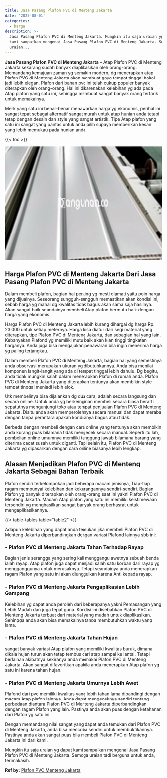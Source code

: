 ```yaml
---
title: Jasa Pasang Plafon PVC di Menteng Jakarta
date: '2025-08-01'
categories:
  - harga
description: >-
  Jasa Pasang Plafon PVC di Menteng Jakarta. Mungkin itu saja uraian yg dapat
  kami sampaikan mengenai Jasa Pasang Plafon PVC di Menteng Jakarta. Semoga
  uraian...
---
```


**Jasa Pasang Plafon PVC di Menteng Jakarta** – Atap Plafon PVC di Menteng Jakarta sekarang sudah banyak diaplikasikan oleh orang-orang. Memandang kemajuan zaman yg semakin modern, dg menerapkan atap Plafon PVC di Menteng Jakarta akan membuat gaya tempat tinggal bakal jadi lebih elegan. Plafon dari bahan pvc ini telah cukup populer banyak diterapkan oleh orang-orang. Hal ini dikarenakan kelebihan yg ada pada Atap plafon yang satu ini, sehingga membuat sangat banyak orang tertarik untuk memakainya.

Merk yang satu ini benar-benar menawarkan harga yg ekonomis, perihal ini sangat tepat sebagai alternatif sangat murah untuk atap hunian anda tetapi tetap dengan desain dan style yang sangat artistik. Tipe Atap plafon yang satu ini sangat yang pantas untuk anda pilih supaya memberikan kesan yang lebih memukau pada hunian anda.

{{< toc >}}

![Jasa Pasang Plafon PVC di Menteng Jakarta](/images/flafond-pvc-murah11.png)

## Harga Plafon PVC di Menteng Jakarta Dari Jasa Pasang Plafon PVC di Menteng Jakarta

Dalam membeli plafon, bagian hal penting yg mesti diamati yaitu poin harga yang dijualnya. Seseorang sungguh-sungguh memastikan akan kondisi ini, sebab harga yg mahal dg kwalitas tidak bagus akan sama saja hasilnya. Akan sangat baik seandainya membeli Atap plafon bermutu baik dengan harga yang ekonomis.

Harga Plafon PVC di Menteng Jakarta lebih kurang dihargai dg harga Rp. 23.000 untuk setiap meternya. Harga bisa diatur dari segi material yang diterapkan, tipe Plafon PVC di Menteng Jakarta, dan sebagian hal yang lain. Kebanyakan Plafond yg memiliki mutu baik akan kian tinggi tingkatan harganya. Anda juga bisa mengajukan penawaran bila ingin menerima harga yg paling terjangkau.

Dalam membeli Plafon PVC di Menteng Jakarta, bagian hal yang semestinya anda observasi merupakan ukuran yg dibutuhkannya. Anda bisa menilai komponen langit-langit yang ada di tempat tinggal lebih dahulu. Dg begitu, anda tidak mungkin salah dalam menerapkan Plafon di rumah anda. Plafon PVC di Menteng Jakarta yang diterapkan tentunya akan membikin style tempat tinggal menjadi lebih elok.

Utk membelinya bisa dijalankan dg dua cara, adalah secara langsung dan secara online. Untuk anda yg berkeinginan membeli secara biasa berarti sepatutnya mengunjungi toko atau tempat penjualan Plafon PVC di Menteng Jakarta. Disitu anda akan memperolehnya secara manual dan dapat meraba dengan tanpa perantara apakah kondisinya bagus atau tidak.

Berbeda dengan membeli dengan cara online yang tentunya akan membikin anda kurang puas bilamana tidak mengecek secara manual. Seperti itu lah, pembelian online umumnya memiliki tanggung jawab bilamana barang yang diterima cacat susah untuk diganti. Tapi selain itu, Plafon PVC di Menteng Jakarta yg dipasarkan dengan cara online biasanya lebih lengkap.

## Alasan Menjadikan Plafon PVC di Menteng Jakarta Sebagai Bahan Terbaik

Plafon sendiri terkelompokan jadi beberapa macam jenisnya, Tiap-tiap ragam mempunyai kelebihan dan kekurangannya sendiri-sendiri. Bagian Plafon yg banyak diterapkan oleh orang-orang saat ini yakni Plafon PVC di Menteng Jakarta. Macam Atap plafon yang satu ini memiliki keistimewaan tersendiri yg menghasilkan sangat banyak orang berhasrat untuk mengaplikasikannya.

{{< table-tables table="table2" >}}

Adapun kelebihan yang dapat anda temukan jika membeli Plafon PVC di Menteng Jakarta diperbandingkan dengan variasi Plafond lainnya sbb ini:

### \- Plafon PVC di Menteng Jakarta Tahan Terhadap Rayap

Bagian jenis serangga yang sering kali menggangu awetnya sebuah benda ialah rayap. Atap plafon juga dapat menjadi salah satu korban dari rayap yg mengganggunya untuk merusaknya. Tetapi seandainya anda menerapkan ragam Plafon yang satu ini akan diunggulkan karena Anti kepada rayap.

### \- Plafon PVC di Menteng Jakarta Pengaplikasian Lebih Gampang

Kelebihan yg dapat anda peroleh dari beberapanya yakni Pemasangan yang Lebih Mudah dan juga tepat guna. Kondisi ini disebabkan Plafon PVC di Menteng Jakarta terbuat dari material yang mudah untuk diaplikasikan. Sehingga anda akan bisa memakainya tanpa membutuhkan waktu yang lama.

### \- Plafon PVC di Menteng Jakarta Tahan Hujan

sangat banyak variasi Atap plafon yang memiliki kwalitas buruk, dimana dikala hujan turun akan tetap tembus dari atap sampai ke lantai. Tetapi berlainan akibatnya sekiranya anda memakai Plafon PVC di Menteng Jakarta. Akan sangat difavoritkan apabila anda menerapkan Atap plafon yg satu ini karena tahan hujan.

### \- Plafon PVC di Menteng Jakarta Umurnya Lebih Awet

Plafond dari pvc memiliki kwalitas yang lebih tahan lama dibandingi dengan macam Atap plafon lainnya. Anda dapat mengeceknya sendiri tentang perbedaan diantara Plafon PVC di Menteng Jakarta diperbandingkan dengan ragam Plafon yang lain. Pastinya anda akan puas dengan ketahanan dari Plafon yg satu ini.

Dengan memandang nilai sangat yang dapat anda temukan dari Plafon PVC di Menteng Jakarta, anda bisa mencoba sendiri untuk membuktikannya. Pastinya anda akan sangat puas bila membeli Plafon PVC di Menteng Jakarta ini dari kami.

Mungkin itu saja uraian yg dapat kami sampaikan mengenai Jasa Pasang Plafon PVC di Menteng Jakarta. Semoga uraian tadi berguna untuk anda, terimakasih.

**Ref by:** [Plafon PVC Menteng Jakarta](https://id.wikipedia.org/wiki/Plafon)
